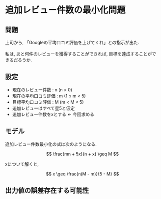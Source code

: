 # 追加レビュー件数の最小化問題


## 問題

上司から, 「Googleの平均口コミ評価を上げてくれ」との指示が出た.<br>
<br>
私は, あと何件のレビューを獲得することができれば, 目標を達成することができるだろうか.


## 設定
- 現在のレビュー件数 : n (n > 0)
- 現在の平均口コミ評価 : m (1 ≤ m < 5)
- 目標平均口コミ評価 : M (m < M < 5)
- 追加レビューはすべて星5と仮定
- 追加レビュー件数をxとする ← 今回求める


## モデル
追加レビュー件数最小化の式は次のようになる.

$$
\frac{mn + 5x}{n + x} \geq	M
$$

xについて解くと,

$$
x \geq	\frac{n(M - m)}{5 - M}
$$

## 出力値の誤差存在する可能性